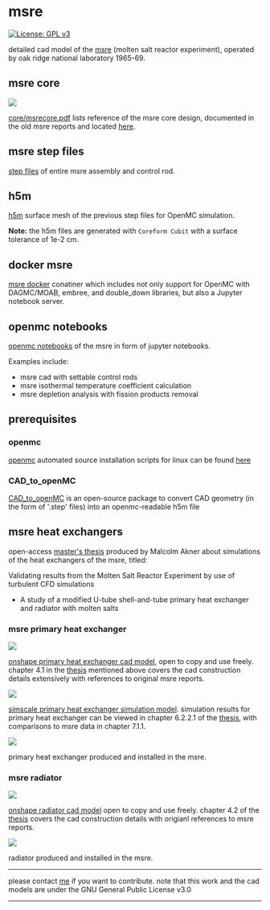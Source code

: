 # msre
[![License: GPL v3](https://img.shields.io/badge/License-GPLv3-blue.svg)](https://www.gnu.org/licenses/gpl-3.0)

detailed cad model of the [msre](https://en.wikipedia.org/wiki/Molten-Salt_Reactor_Experiment) (molten salt reactor experiment), operated by oak ridge national laboratory 1965-69.

## msre core
![](core/docs/msre.png)

[core/msrecore.pdf](core/docs/msrecore.pdf) lists reference of the msre core design, documented in the old msre reports and located [here](https://github.com/openmsr/msr-archive/blob/master/README.md).

## msre step files

[step files](step_files/) of entire msre assembly and control rod.

## h5m
[h5m](h5m/) surface mesh of the previous step files for OpenMC simulation.

**Note:** the h5m files are generated with `Coreform Cubit` with a surface tolerance of 1e-2 cm.

## docker msre
[msre docker](msre_docker/) conatiner which includes not only support for OpenMC with DAGMC/MOAB, embree, and double_down libraries, but also a Jupyter notebook server.

## openmc notebooks
[openmc notebooks](openmc_notebooks/) of the msre in form of jupyter notebooks.

Examples include:
- msre cad with settable control rods
- msre isothermal temperature coefficient calculation
- msre depletion analysis with fission products removal

## prerequisites
### openmc
[openmc](https://docs.openmc.org/en/stable/) automated source installation scripts for linux can be found [here](https://github.com/openmsr/openmc_install_scripts)
### CAD_to_openMC
[CAD_to_openMC](https://github.com/openmsr/CAD_to_openMC) is an open-source package to convert CAD geometry (in the form of '.step' files) into an openmc-readable h5m file


## msre heat exchangers

open-access [master's thesis](https://ltu.diva-portal.org/smash/get/diva2:1546993/FULLTEXT01.pdf) produced by Malcolm Akner about simulations of the heat exchangers of the msre, titled:

Validating results from the Molten Salt Reactor Experiment by use of turbulent CFD simulations
- A study of a modified U-tube shell-and-tube primary heat exchanger and radiator with molten salts

### msre primary heat exchanger
![](heatexchanger/docs/phexcadmodel.png)

[onshape primary heat exchanger cad model](https://cad.onshape.com/documents/03be2f510296a2e264886390/w/8cfbca3b7b9682dd4e53a998/e/54728fd981a1b4f5594c73d6), open to copy and use freely. chapter 4.1 in the [thesis](https://ltu.diva-portal.org/smash/get/diva2:1546993/FULLTEXT01.pdf) mentioned above covers the cad construction details extensively with references to original msre reports.

![](heatexchanger/docs/phexflowpaths.png)

[simscale primary heat exchanger simulation model](https://www.simscale.com/projects/MalcolmAkner/phex_-_final_version/). simulation results for primary heat exchanger can be viewed in chapter 6.2.2.1 of the [thesis](https://ltu.diva-portal.org/smash/get/diva2:1546993/FULLTEXT01.pdf), with comparisons to msre data in chapter 7.1.1.

![](heatexchanger/docs/phexreal.png)

primary heat exchanger produced and installed in the msre.


### msre radiator
![](heatexchanger/docs/radiatorcadmodel.png)

[onshape radiator cad model](https://cad.onshape.com/documents/bf944323ed6a82e05924078c/w/2a25d73c5a3a66824d2d5fbd/e/a83d5535602a053216fedff4) open to copy and use freely. chapter 4.2 of the [thesis](https://ltu.diva-portal.org/smash/get/diva2:1546993/FULLTEXT01.pdf) covers the cad construction details with origianl references to msre reports.

![](heatexchanger/docs/radiatorreal.png)

radiator produced and installed in the msre.

---

please contact [me](https://github.com/aslakstubsgaard) if you want to contribute.
note that this work and the cad models are under the GNU General Public License v3.0

---
